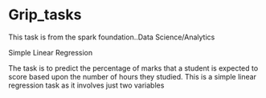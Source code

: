 # Grip_tasks

This task is from the spark foundation..Data Science/Analytics 
 
Simple Linear Regression

The task is to predict the percentage of marks that a student is expected to score based upon the number of hours they studied. This is a simple linear regression task as it involves just two variables